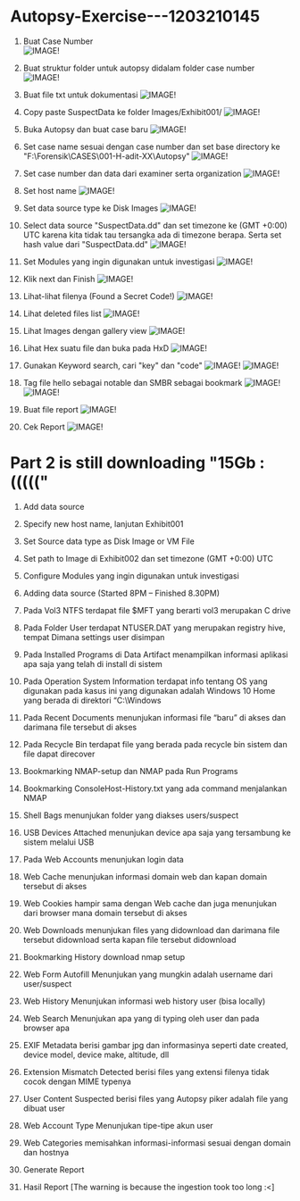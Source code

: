 # Autopsy-Exercise---1203210145

1. Buat Case Number <br />
![IMAGE!](Images/1.png)

2. Buat struktur folder untuk autopsy didalam folder case number
![IMAGE!](Images/2.png)

3. Buat file txt untuk dokumentasi
![IMAGE!](Images/3.png)

4. Copy paste SuspectData ke folder Images/Exhibit001/
![IMAGE!](Images/4.png)

5. Buka Autopsy dan buat case baru
![IMAGE!](Images/5.png)

6. Set case name sesuai dengan case number dan set base directory ke "F:\Forensik\CASES\001-H-adit-XX\Autopsy"
![IMAGE!](Images/6.png)

7. Set case number dan data dari examiner serta organization
![IMAGE!](Images/7.png)

8. Set host name
![IMAGE!](Images/8.png)

9. Set data source type ke Disk Images
![IMAGE!](Images/9.png)

10. Select data source "SuspectData.dd" dan set timezone ke (GMT +0:00) UTC karena kita tidak tau tersangka ada di timezone berapa. Serta set hash value dari "SuspectData.dd"
![IMAGE!](Images/10.png)

11. Set Modules yang ingin digunakan untuk investigasi
![IMAGE!](Images/11.png)

12. Klik next dan Finish
![IMAGE!](Images/12.png)

13. Lihat-lihat filenya (Found a Secret Code!)
![IMAGE!](Images/13.png)

14. Lihat deleted files list
![IMAGE!](Images/14.png)

15. Lihat Images dengan gallery view
![IMAGE!](Images/15.png)

16. Lihat Hex suatu file dan buka pada HxD
![IMAGE!](Images/16.png)

17. Gunakan Keyword search, cari "key" dan "code"
![IMAGE!](Images/17.png)
![IMAGE!](Images/17-2.png)

18. Tag file hello sebagai notable dan SMBR sebagai bookmark
![IMAGE!](Images/18.png)
![IMAGE!](Images/18-2.png)

19. Buat file report
![IMAGE!](Images/19.png)

20. Cek Report
![IMAGE!](Images/20.png)

# Part 2 is still downloading "15Gb :((((("

1.	Add data source

2.	Specify new host name, lanjutan Exhibit001

3.	Set Source data type as Disk Image or VM File
4.	Set path to Image di Exhibit002 dan set timezone (GMT +0:00) UTC
5.	Configure Modules yang ingin digunakan untuk investigasi
6.	Adding data source (Started 8PM – Finished 8.30PM)
7.	Pada Vol3 NTFS terdapat file $MFT yang berarti vol3 merupakan C drive
8.	Pada Folder User terdapat NTUSER.DAT yang merupakan registry hive, tempat Dimana settings user disimpan
9.	Pada Installed Programs di Data Artifact menampilkan informasi aplikasi apa saja yang telah di install di sistem
10.	Pada Operation System Information terdapat info tentang OS yang digunakan pada kasus ini yang digunakan adalah Windows 10 Home yang berada di direktori “C:\Windows
11.	Pada Recent Documents menunjukan informasi file “baru” di akses dan darimana file tersebut di akses
12.	Pada Recycle Bin terdapat file yang berada pada recycle bin sistem dan file dapat direcover
13.	Bookmarking NMAP-setup dan NMAP pada Run Programs
14.	Bookmarking ConsoleHost-History.txt yang ada command menjalankan NMAP
15.	Shell Bags menunjukan folder yang diakses users/suspect
16.	USB Devices Attached menunjukan device apa saja yang tersambung ke sistem melalui USB
17.	Pada Web Accounts menunjukan login data
18.	Web Cache menunjukan informasi domain web dan kapan domain tersebut di akses
19.	Web Cookies hampir sama dengan Web cache dan juga menunjukan dari browser mana domain tersebut di akses
20.	Web Downloads menunjukan files yang didownload dan darimana file tersebut didownload serta kapan file tersebut didownload
21.	Bookmarking History download nmap setup
22.	Web Form Autofill Menunjukan yang mungkin adalah username dari user/suspect
23.	Web History Menunjukan informasi web history user (bisa locally)
24.	Web Search Menunjukan apa yang di typing oleh user dan pada browser apa
25.	EXIF Metadata berisi gambar jpg dan informasinya seperti date created, device model, device make, altitude, dll
26.	Extension Mismatch Detected berisi files yang extensi filenya tidak cocok dengan MIME typenya
27.	User Content Suspected berisi files yang Autopsy piker adalah file yang dibuat user
28.	Web Account Type Menunjukan tipe-tipe akun user
29.	Web Categories memisahkan informasi-informasi sesuai dengan domain dan hostnya
30.	Generate Report
31.	Hasil Report [The warning is because the ingestion took too long :<]

